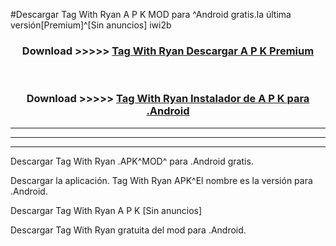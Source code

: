 #Descargar Tag With Ryan  A P K MOD para ^Android gratis.la última versión[Premium]^[Sin anuncios] iwi2b



<div align="center">
<h3>Download >>>>> <a href="https://es-web.web.app/?es= Tag With Ryan ">Tag With Ryan  Descargar A P K Premium</a></h3><br>

<h3>Download >>>>> <a href="https://es-web.web.app/?es= Tag With Ryan ">Tag With Ryan  Instalador de A P K para .Android</a></h3>
</div>


----------------------------------------------------------

----------------------------------------------------------

----------------------------------------------------------

Descargar Tag With Ryan  .APK^MOD^ para .Android gratis.

Descargar la aplicación. Tag With Ryan  APK^El nombre es la versión para .Android.

Descargar Tag With Ryan  A P K [Sin anuncios]

Descargar Tag With Ryan  gratuita del mod para .Android.